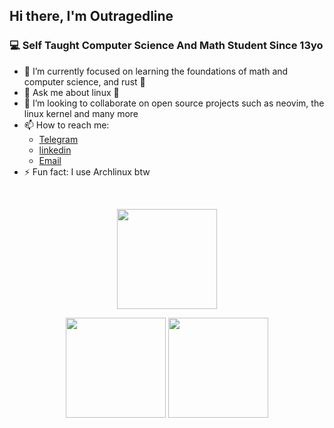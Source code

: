 ## Hi there, I'm Outragedline

### 💻 Self Taught Computer Science And Math Student Since 13yo
<!--
- 🔭 I’m currently working on ...
- 🌱 I’m currently learning ...
- 👯 I’m looking to collaborate on ...
- 🤔 I’m looking for help with ...
- 💬 Ask me about ...
- 📫 How to reach me: ...
- 😄 Pronouns: ...
- ⚡ Fun fact: ...
-->
- 🌱 I’m currently focused on learning the foundations of math and computer science, and rust 🦀
- 💬 Ask me about linux 🐧
- 👯 I’m looking to collaborate on open source projects such as neovim, the linux kernel and many more
- 📫 How to reach me:
  - [Telegram](https://t.me/outragedline)
  - [linkedin](https://www.linkedin.com/in/diego-janson-860564264)
  - [Email](mailto:outragedline@proton.me)
- ⚡ Fun fact: I use Archlinux btw


<br>



<p align="center">
  <picture>
    <img height=160 src="http://github-profile-summary-cards.vercel.app/api/cards/profile-details?username=outragedline&theme=tokyonight">
  </picture>
</p>

<p align="center">
  <picture>
    <img height=160 src="http://github-profile-summary-cards.vercel.app/api/cards/most-commit-language?username=outragedline&theme=tokyonight">
  </picture>
  <picture>
    <img height=160 src="http://github-profile-summary-cards.vercel.app/api/cards/repos-per-language?username=outragedline&theme=tokyonight">
  </picture>
</p>
